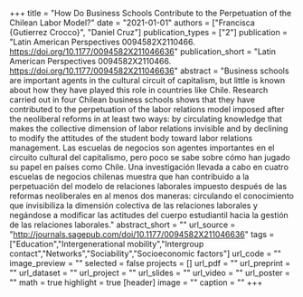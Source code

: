 +++
title = "How Do Business Schools Contribute to the Perpetuation of the Chilean Labor Model?"
date = "2021-01-01"
authors = ["Francisca {Gutierrez Crocco}", "Daniel Cruz"]
publication_types = ["2"]
publication = "Latin American Perspectives 0094582X2110466. https://doi.org/10.1177/0094582X211046636"
publication_short = "Latin American Perspectives 0094582X2110466. https://doi.org/10.1177/0094582X211046636"
abstract = "Business schools are important agents in the cultural circuit of capitalism, but little is known about how they have played this role in countries like Chile. Research carried out in four Chilean business schools shows that they have contributed to the perpetuation of the labor relations model imposed after the neoliberal reforms in at least two ways: by circulating knowledge that makes the collective dimension of labor relations invisible and by declining to modify the attitudes of the student body toward labor relations management.             Las escuelas de negocios son agentes importantes en el circuito cultural del capitalismo, pero poco se sabe sobre cómo han jugado su papel en países como Chile. Una investigación llevada a cabo en cuatro escuelas de negocios chilenas muestra que han contribuido a la perpetuación del modelo de relaciones laborales impuesto después de las reformas neoliberales en al menos dos maneras: circulando el conocimiento que invisibiliza la dimensión colectiva de las relaciones laborales y negándose a modificar las actitudes del cuerpo estudiantil hacia la gestión de las relaciones laborales."
abstract_short = ""
url_source = "http://journals.sagepub.com/doi/10.1177/0094582X211046636"
tags = ["Education","Intergenerational mobility","Intergroup contact","Networks","Sociability","Socioeconomic factors"]
url_code = ""
image_preview = ""
selected = false
projects = []
url_pdf = ""
url_preprint = ""
url_dataset = ""
url_project = ""
url_slides = ""
url_video = ""
url_poster = ""
math = true
highlight = true
[header]
image = ""
caption = ""
+++
